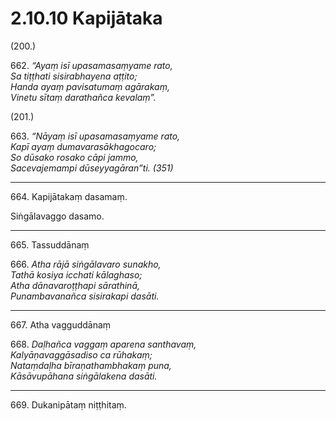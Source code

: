 # 2.10.10 Kapijātaka

(200.)

662\. _“Ayaṃ isī upasamasaṃyame rato,_  
_Sa tiṭṭhati sisirabhayena aṭṭito;_  
_Handa ayaṃ pavisatumaṃ agārakaṃ,_  
_Vinetu sītaṃ darathañca kevalaṃ”._  

(201.)

663\. _“Nāyaṃ isī upasamasaṃyame rato,_  
_Kapī ayaṃ dumavarasākhagocaro;_  
_So dūsako rosako cāpi jammo,_  
_Sacevajemampi dūseyyagāran”ti. (351)_  

---

664\. Kapijātakaṃ dasamaṃ.

Siṅgālavaggo dasamo.

---

665\. Tassuddānaṃ

666\. _Atha rājā siṅgālavaro sunakho,_  
_Tathā kosiya icchati kālaghaso;_  
_Atha dānavaroṭṭhapi sārathinā,_  
_Punambavanañca sisirakapi dasāti._  

---

667\. Atha vagguddānaṃ

668\. _Daḷhañca vaggaṃ aparena santhavaṃ,_  
_Kalyāṇavaggāsadiso ca rūhakaṃ;_  
_Nataṃdaḷha bīraṇathambhakaṃ puna,_  
_Kāsāvupāhana siṅgālakena dasāti._  

---

669\. Dukanipātaṃ niṭṭhitaṃ.
